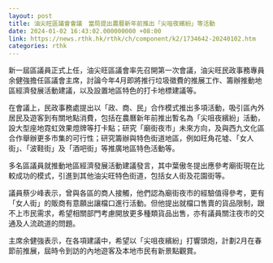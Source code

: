 ```yaml
---
layout: post
title: 油尖旺區議會會議　當局提出農曆新年前推出「尖咀夜繽紛」等活動
date: 2024-01-02 16:43:02.000000000 +08:00
link: https://news.rthk.hk/rthk/ch/component/k2/1734642-20240102.htm
categories: rthk
---
```


新一屆區議員正式上任，油尖旺區議會率先召開第一次會議，油尖旺民政事務專員余健強擔任區議會主席，討論今年4月即將推行垃圾徵費的推展工作、籌辦推動地區經濟發展活動建議，以及設置地區特色的打卡地標建議等。

在會議上，民政事務處提出以「政、商、民」合作模式推出多項活動，吸引區內外居民及遊客到有關地點消費，包括在農曆新年前推出暫名為「尖咀夜繽紛」活動，設大型座地霓虹效果燈牌等打卡點；研究「廟街夜市」未來方向，及與西九文化區合作舉辦更多市集的可行性；研究籌辦與特色街道地區，例如旺角花墟、「女人街」、「波鞋街」及「酒吧街」等推廣地區特色活動等。

多名區議員就推動地區經濟發展活動建議發言，其中葉傲冬提出應參考廟街現在比較成功的模式，引進到其他油尖旺特色街道，包括女人街及花園街等。

議員蔡少峰表示，曾與各區的商人接觸，他們認為廟街夜市的經驗值得參考，更有「女人街」的販商有意願出讓檔口進行活動。但他提出就檔口售賣的貨品限制，跟不上市民需求，希望相關部門考慮開放更多種類貨品出售，亦有議員關注夜市的交通及人流疏道的問題。

主席余健強表示，在各項建議中，希望以「尖咀夜繽紛」打響頭炮，計劃2月在春節前推展，屆時令到訪的內地遊客及本地市民有新景點觀賞。
